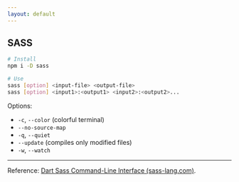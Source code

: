 ```yaml
---
layout: default
---
```

## SASS

```bash
# Install
npm i -D sass
```

```bash
# Use
sass [option] <input-file> <output-file>
sass [option] <input1>:<output1> <input2>:<output2>...
```

Options:

- `-c`, `--color` (colorful terminal)
- `--no-source-map`
- `-q`, `--quiet`
- `--update` (compiles only modified files)
- `-w`, `--watch`

----

Reference: [Dart Sass Command-Line Interface (sass-lang.com)](https://sass-lang.com/documentation/cli/dart-sass).
